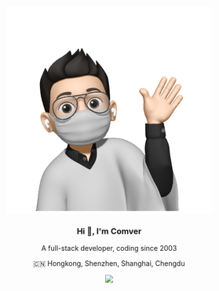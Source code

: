 <div align="center">
  <img src="https://github.com/Comver/Comver/blob/main/hi.png" />

  ### Hi 👋, I'm Comver 
  
  A full-stack developer, coding since 2003 
  
  🇨🇳 Hongkong, Shenzhen, Shanghai, Chengdu

  <a href="https://www.instagram.com/comverl/"><img src="https://img.shields.io/badge/@comverl-%23000000.svg?&style=for-the-badge&logo=instagram&logoColor=white"/></a>
</div>
